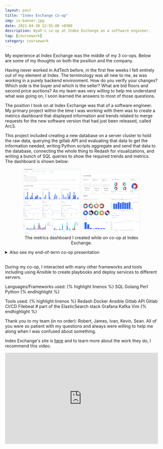 ```yaml
---
layout: post
title: "Index Exchange Co-op"
img: ix-banner.jpg
date: 2021-04-30 12:55:00 +0300
description: Nyah's co-op at Index Exchange as a software engineer.
tag: [coursework]
category: coursework
---
```

My experience at Index Exchange was the middle of my 3 co-ops. Below are some of my thoughts on both the position and the company.

Having never worked in AdTech before, in the first few weeks I felt entirely out of my element at Index. The terminology was all new to me, as was working in a purely backend environment. How do you verify your changes? Which side is the buyer and which is the seller? What are bid floors and second price auctions? As my team was very willing to help me understand what was going on, I soon learned the answers to most of those questions.

The position I took on at Index Exchange was that of a software engineer. My primary project within the time I was working with them was to create a metrics dashboard that displayed information and trends related to merge requests for the new software version that had just been released, called Arc3. 

This project included creating a new database on a server cluster to hold the raw data, querying the gitlab API and evaluating that data to get the information needed, writing Python scripts aggregate and send that data to the database, connecting the whole thing to Redash for visualizations, and writing a bunch of SQL queries to show the required trends and metrics. The dashboard is shown below:

<figure style="text-align:center">
<img src="./../assets/img/ix-dashboard-1.png" width=45% alt="The dashboard I worked on at Index Exchange (part 1)">
<img src="./../assets/img/ix-dashboard-2.png" width=45% alt="The dashboard I worked on at Index Exchange (part 2)">
<figcaption>The metrics dashboard I created while on co-op at Index Exchange.</figcaption>
</figure>

<details><summary>Also see my end-of-term co-op presentation</summary>
<iframe src="https://docs.google.com/presentation/d/e/2PACX-1vQPK9sGGeq7ny7XjPnaqnyz7eiYIi8BNmW8Qjc_vNI53LN15AwK68DgM8mjI0fI6JbILU4VCTqgrkx3/embed?start=false&loop=false&delayms=5000" frameborder="0" width="100%" height="300px" allowfullscreen="true" mozallowfullscreen="true" webkitallowfullscreen="true"></iframe></details>
<br>

During my co-op, I interacted with many other frameworks and tools including using Ansible to create playbooks and deploy services to different servers.

Languages/Frameworks used:
{% highlight linenos %}
SQL
Golang
Perl
Python
{% endhighlight %}

Tools used:
{% highlight linenos %}
Redash
Docker
Ansible
Gitlab API
Gitlab CI/CD
Filebeat # part of the ElasticSearch stack
Grafana
Kafka
Vim
{% endhighlight %}

Thank you to my team (in no order): Robert, James, Ivan, Kevin, Sean. All of you were so patient with my questions and always were willing to help me along when I was confused about something.

Index Exchange's site is [here][ix-site] and to learn more about the work they do, I recommend this video.
<div style="text-align:center"><iframe width="100%" height="300px" src="https://www.youtube.com/embed/XEqh9t04wj0" title="Intro to Index Exchange" frameborder="0" allow="accelerometer; autoplay; clipboard-write; encrypted-media; gyroscope; picture-in-picture" allowfullscreen></iframe></div>

[ix-site]: https://www.indexexchange.com/